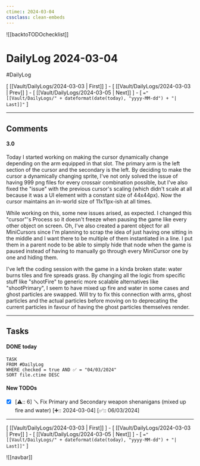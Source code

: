```yaml
---
ctime:: 2024-03-04
cssclass: clean-embeds
---
```

![[backtoTODOchecklist]]
# DailyLog 2024-03-04

#DailyLog

\[ [[Vault/DailyLogs/2024-03-03 | First]] \] - \[ [[Vault/DailyLogs/2024-03-03 | Prev]] \] - \[ [[Vault/DailyLogs/2024-03-05 | Next]] \] - \[ `="[[Vault/DailyLogs/" + dateformat(date(today), "yyyy-MM-dd") + "| Last]]"` \]

---

## Comments

#### 3.0

Today I started working on making the cursor dynamically change depending on the arm equipped in that slot. The primary arm is the left section of the cursor and the secondary is the left. By deciding to make the cursor a dynamically changing sprite, I've not only solved the issue of having 999 png files for every crossair combination possible, but I've also fixed the "issue" with the previous cursor's scaling (which didn't scale at all because it was a UI element with a constant size of 44x44px). Now the cursor maintains an in-world size of 11x11px-ish at all times.

While working on this, some new issues arised, as expected. I changed this "cursor"'s Process so it doesn't freeze when pausing the game like every other object on screen. Oh, I've also created a parent object for all MiniCursors since I'm planning to scrap the idea of just having one sitting in the middle and I want there to be multiple of them instantiated in a line. I put them in a parent node to be able to simply hide that node when the game is paused instead of having to manually go through every MiniCursor one by one and hiding them.

I've left the coding session with the game in a kinda broken state: water burns tiles and fire spreads grass. By changing all the logic from specific stuff like "shootFire" to generic more scalable alternatives like "shootPrimary", I seem to have mixed up fire and water in some cases and ghost particles are swapped. Will try to fix this connection with arms, ghost particles and the actual particles before moving on to deprecating the current particles in favour of having the ghost particles themselves render.


---

## Tasks
#### DONE today
```dataview
TASK
FROM #DailyLog
WHERE checked = true AND ✅ = "04/03/2024"
SORT file.ctime DESC
```


#### New TODOs
- [x] [⚠️:: 6] 🪛 Fix Primary and Secondary weapon shenanigans (mixed up fire and water) [➕:: 2024-03-04] [✅:: 06/03/2024]



---

\[ [[Vault/DailyLogs/2024-03-03 | First]] \] - \[ [[Vault/DailyLogs/2024-03-03 | Prev]] \] - \[ [[Vault/DailyLogs/2024-03-05 | Next]] \] - \[ `="[[Vault/DailyLogs/" + dateformat(date(today), "yyyy-MM-dd") + "| Last]]"` \]

![[navbar]]




